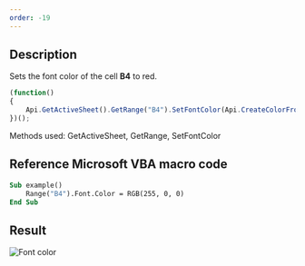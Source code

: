 ```yaml
---
order: -19
---
```


## Description

Sets the font color of the cell **B4** to red.

<!-- This code snippet is shown in the screenshot. -->

<!-- eslint-skip -->

``` ts
(function()
{
    Api.GetActiveSheet().GetRange("B4").SetFontColor(Api.CreateColorFromRGB(255, 0, 0));
})();
```

Methods used: GetActiveSheet, GetRange, SetFontColor

## Reference Microsoft VBA macro code

``` vb
Sub example()
    Range("B4").Font.Color = RGB(255, 0, 0)
End Sub
```

## Result

![Font color](/assets/images/plugins/font-color.png)
